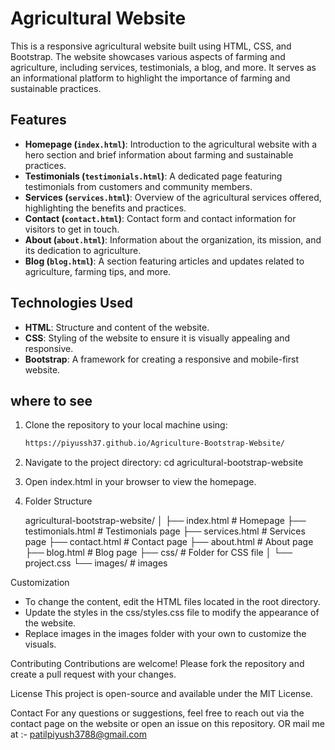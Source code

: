 # Agricultural Website

This is a responsive agricultural website built using HTML, CSS, and Bootstrap. The website showcases various aspects of farming and agriculture, including services, testimonials, a blog, and more. It serves as an informational platform to highlight the importance of farming and sustainable practices.

## Features

- **Homepage (`index.html`)**: Introduction to the agricultural website with a hero section and brief information about farming and sustainable practices.
- **Testimonials (`testimonials.html`)**: A dedicated page featuring testimonials from customers and community members.
- **Services (`services.html`)**: Overview of the agricultural services offered, highlighting the benefits and practices.
- **Contact (`contact.html`)**: Contact form and contact information for visitors to get in touch.
- **About (`about.html`)**: Information about the organization, its mission, and its dedication to agriculture.
- **Blog (`blog.html`)**: A section featuring articles and updates related to agriculture, farming tips, and more.

## Technologies Used

- **HTML**: Structure and content of the website.
- **CSS**: Styling of the website to ensure it is visually appealing and responsive.
- **Bootstrap**: A framework for creating a responsive and mobile-first website.

## where to see

1. Clone the repository to your local machine using:
   ```bash
   https://piyussh37.github.io/Agriculture-Bootstrap-Website/
2. Navigate to the project directory:
    cd agricultural-bootstrap-website
   
3. Open index.html in your browser to view the homepage.

4. Folder Structure

   agricultural-bootstrap-website/
│
├── index.html         # Homepage
├── testimonials.html  # Testimonials page
├── services.html      # Services page
├── contact.html       # Contact page
├── about.html         # About page
├── blog.html          # Blog page
├── css/               # Folder for CSS file
│   └── project.css
└── images/            # images

Customization
* To change the content, edit the HTML files located in the root directory.
* Update the styles in the css/styles.css file to modify the appearance of the website.
* Replace images in the images folder with your own to customize the visuals.

Contributing
Contributions are welcome! Please fork the repository and create a pull request with your changes.

License
This project is open-source and available under the MIT License.

Contact
For any questions or suggestions, feel free to reach out via the contact page on the website or open an issue on this repository.
OR   mail me at :- patilpiyush3788@gmail.com
